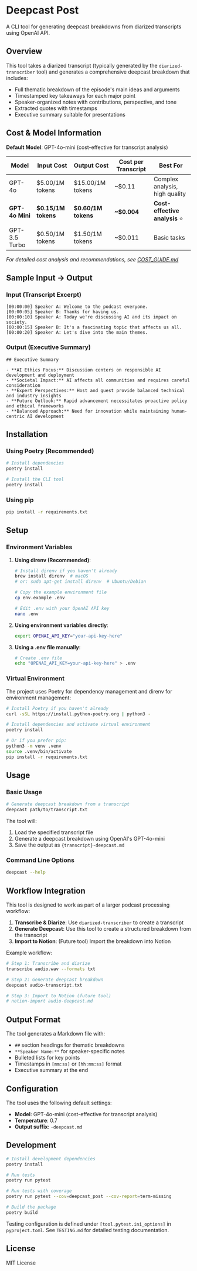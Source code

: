 # Deepcast Post

A CLI tool for generating deepcast breakdowns from diarized transcripts using OpenAI API.

## Overview

This tool takes a diarized transcript (typically generated by the `diarized-transcriber` tool) and generates a comprehensive deepcast breakdown that includes:

- Full thematic breakdown of the episode's main ideas and arguments
- Timestamped key takeaways for each major point
- Speaker-organized notes with contributions, perspective, and tone
- Extracted quotes with timestamps
- Executive summary suitable for presentations

## Cost & Model Information

**Default Model**: GPT-4o-mini (cost-effective for transcript analysis)

| Model           | Input Cost          | Output Cost         | Cost per Transcript | Best For                       |
| --------------- | ------------------- | ------------------- | ------------------- | ------------------------------ |
| GPT-4o          | $5.00/1M tokens     | $15.00/1M tokens    | ~$0.11              | Complex analysis, high quality |
| **GPT-4o Mini** | **$0.15/1M tokens** | **$0.60/1M tokens** | **~$0.004**         | **Cost-effective analysis** ⭐ |
| GPT-3.5 Turbo   | $0.50/1M tokens     | $1.50/1M tokens     | ~$0.011             | Basic tasks                    |

_For detailed cost analysis and recommendations, see [COST_GUIDE.md](COST_GUIDE.md)_

## Sample Input → Output

### Input (Transcript Excerpt)

```
[00:00:00] Speaker A: Welcome to the podcast everyone.
[00:00:05] Speaker B: Thanks for having us.
[00:00:10] Speaker A: Today we're discussing AI and its impact on society.
[00:00:15] Speaker B: It's a fascinating topic that affects us all.
[00:00:20] Speaker A: Let's dive into the main themes.
```

### Output (Executive Summary)

```
## Executive Summary

- **AI Ethics Focus:** Discussion centers on responsible AI development and deployment
- **Societal Impact:** AI affects all communities and requires careful consideration
- **Expert Perspectives:** Host and guest provide balanced technical and industry insights
- **Future Outlook:** Rapid advancement necessitates proactive policy and ethical frameworks
- **Balanced Approach:** Need for innovation while maintaining human-centric AI development
```

## Installation

### Using Poetry (Recommended)

```bash
# Install dependencies
poetry install

# Install the CLI tool
poetry install
```

### Using pip

```bash
pip install -r requirements.txt
```

## Setup

### Environment Variables

1. **Using direnv (Recommended)**:

   ```bash
   # Install direnv if you haven't already
   brew install direnv  # macOS
   # or: sudo apt-get install direnv  # Ubuntu/Debian

   # Copy the example environment file
   cp env.example .env

   # Edit .env with your OpenAI API key
   nano .env
   ```

2. **Using environment variables directly**:

   ```bash
   export OPENAI_API_KEY="your-api-key-here"
   ```

3. **Using a .env file manually**:
   ```bash
   # Create .env file
   echo "OPENAI_API_KEY=your-api-key-here" > .env
   ```

### Virtual Environment

The project uses Poetry for dependency management and direnv for environment management:

```bash
# Install Poetry if you haven't already
curl -sSL https://install.python-poetry.org | python3 -

# Install dependencies and activate virtual environment
poetry install

# Or if you prefer pip:
python3 -m venv .venv
source .venv/bin/activate
pip install -r requirements.txt
```

## Usage

### Basic Usage

```bash
# Generate deepcast breakdown from a transcript
deepcast path/to/transcript.txt
```

The tool will:

1. Load the specified transcript file
2. Generate a deepcast breakdown using OpenAI's GPT-4o-mini
3. Save the output as `{transcript}-deepcast.md`

### Command Line Options

```bash
deepcast --help
```

## Workflow Integration

This tool is designed to work as part of a larger podcast processing workflow:

1. **Transcribe & Diarize**: Use `diarized-transcriber` to create a transcript
2. **Generate Deepcast**: Use this tool to create a structured breakdown from the transcript
3. **Import to Notion**: (Future tool) Import the breakdown into Notion

Example workflow:

```bash
# Step 1: Transcribe and diarize
transcribe audio.wav --formats txt

# Step 2: Generate deepcast breakdown
deepcast audio-transcript.txt

# Step 3: Import to Notion (future tool)
# notion-import audio-deepcast.md
```

## Output Format

The tool generates a Markdown file with:

- `##` section headings for thematic breakdowns
- `**Speaker Name:**` for speaker-specific notes
- Bulleted lists for key points
- Timestamps in `[mm:ss]` or `[hh:mm:ss]` format
- Executive summary at the end

## Configuration

The tool uses the following default settings:

- **Model**: GPT-4o-mini (cost-effective for transcript analysis)
- **Temperature**: 0.7
- **Output suffix**: `-deepcast.md`

## Development

```bash
# Install development dependencies
poetry install

# Run tests
poetry run pytest

# Run tests with coverage
poetry run pytest --cov=deepcast_post --cov-report=term-missing

# Build the package
poetry build
```

Testing configuration is defined under `[tool.pytest.ini_options]` in `pyproject.toml`. See `TESTING.md` for detailed testing documentation.

## License

MIT License